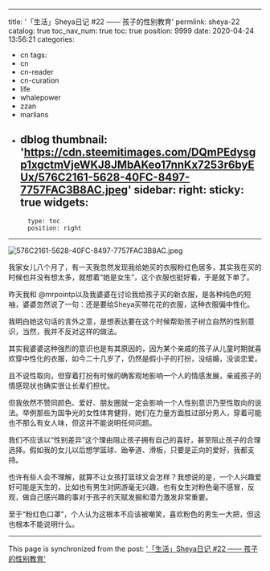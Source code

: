 
---
title: '「生活」Sheya日记 #22 —— 孩子的性别教育'
permlink: sheya-22
catalog: true
toc_nav_num: true
toc: true
position: 9999
date: 2020-04-24 13:56:21
categories:
- cn
tags:
- cn
- cn-reader
- cn-curation
- life
- whalepower
- zzan
- marlians
- dblog
thumbnail: 'https://cdn.steemitimages.com/DQmPEdysgp1xgctmVjeWKJ8JMbAKeo17nnKx7253r6byEUx/576C2161-5628-40FC-8497-7757FAC3B8AC.jpeg'
sidebar:
    right:
        sticky: true
widgets:
    -
        type: toc
        position: right
---


![576C2161-5628-40FC-8497-7757FAC3B8AC.jpeg](https://cdn.steemitimages.com/DQmPEdysgp1xgctmVjeWKJ8JMbAKeo17nnKx7253r6byEUx/576C2161-5628-40FC-8497-7757FAC3B8AC.jpeg)

我家女儿八个月了，有一天我忽然发现我给她买的衣服粉红色居多，其实我在买的时候也并没有想太多，就想着“她是女生”，这个衣服也挺好看，于是就下单了。

昨天我和 @mrpointp以及我婆婆在讨论我给孩子买的新衣服，是各种纯色的短袖，婆婆忽然说了一句：还是要给Sheya买带花花的衣服，这种衣服偏中性化。

我明白她这句话的言外之意，是想表达要在这个时候帮助孩子树立自然的性别意识，当然，我并不反对这样的做法。

其实我婆婆这种强烈的意识也是有其原因的，因为某个亲戚的孩子从儿童时期就喜欢穿中性化的衣服，如今二十几岁了，仍然是假小子的打扮，没结婚，没谈恋爱。

且不说性取向，但穿着打扮有时候的确客观地影响一个人的情感发展，亲戚孩子的情感现状也确实很让长辈们担忧。

但我依然不赞同颜色、爱好、朋友圈就一定会影响一个人性别意识乃至性取向的说法。举例那些为国争光的女性体育健将，她们在力量方面胜过部分男人，穿着可能也不那么有女人味，但这并不能说明任何问题。

我们不应该以“性别差异”这个理由阻止孩子拥有自己的喜好，甚至阻止孩子的合理选择。假如我的女儿以后想学篮球、跆拳道、滑板，只要是正向的爱好，我都支持。

也许有些人会不理解，就算不让女孩打篮球又会怎样？我想说的是，一个人兴趣爱好可能是天生的，比如也有男生对网游毫无兴趣，也有女生对粉色毫不感冒，反观，做自己感兴趣的事对于孩子的天赋发掘和潜力激发非常重要。

至于“粉红色口罩”，个人认为这根本不应该被嘲笑，喜欢粉色的男生一大把，但这也根本不能说明什么。

- - -

This page is synchronized from the post: ['「生活」Sheya日记 #22 —— 孩子的性别教育'](https://steemit.com/@mrspointm/sheya-22)
